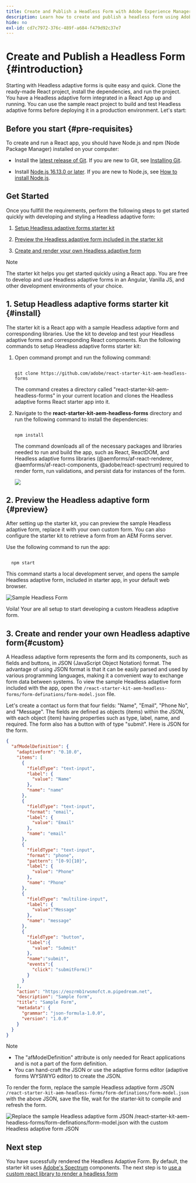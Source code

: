 ```yaml
---
title: Create and Publish a Headless Form with Adobe Experience Manager Adaptive Forms | Step-by-Step Guide
description: Learn how to create and publish a headless form using Adobe Experience Manager's adaptive forms in this step-by-step guide. Discover the benefits of going headless and streamline your form creation process today. Start building dynamic, responsive forms that work seamlessly across devices with Adobe Experience Manager Headless Adaptive Forms
hide: no
exl-id: cd7c7972-376c-489f-a684-f479d92c37e7
---
```



# Create and Publish a Headless Form {#introduction}

Starting with Headless adaptive forms is quite easy and quick. Clone the ready-made React project, install the dependencies, and run the project. You have a Headless adaptive form integrated in a React App up and running. You can use the sample react project to build and test Headless adaptive forms before deploying it in a production environment. Let's start:

## Before you start {#pre-requisites}

To create and run a React app, you should have Node.js and npm (Node Package Manager) installed on your computer:

*   Install the [latest release of Git](https://git-scm.com/downloads). If you are new to Git, see [Installing Git](https://git-scm.com/book/en/v2/Getting-Started-Installing-Git).

*   Install [Node.js 16.13.0 or later](https://nodejs.org/en/download/). If you are new to Node.js, see [How to install Node.js](https://nodejs.dev/en/learn/how-to-install-nodejs).

## Get Started

Once you fullfill the requirements, perform the following steps to get started quickly with developing and styling a Headless adaptive form:

1.  [Setup Headless adaptive forms starter kit](#setup)

1.  [Preview the Headless adaptive form included in the starter kit](#preview)

1.  [Create and render your own Headless adaptive form](#custom)

    
>[!NOTE]
>
>
> The starter kit helps you get started quickly using a React app. You are free to develop and use Headless adaptive forms in an Angular, Vanilla JS, and other development environments of your choice. 



## 1.  Setup Headless adaptive forms starter kit {#install}

The starter kit is a React app with a sample Headless adaptive form and corresponding libraries. Use the kit to develop and test your Headless adaptive forms and corresponding React components. Run the following commands to setup Headless adaptive forms starter kit:

1.  Open command prompt and run the following command:

    ```shell

    git clone https://github.com/adobe/react-starter-kit-aem-headless-forms

    ```

    The command creates a directory called "react-starter-kit-aem-headless-forms" in your current location and clones the Headless adaptive forms React starter app into it.

1.  Navigate to the **react-starter-kit-aem-headless-forms** directory and run the following command to install the dependencies:

    ```shell

    npm install

    ```

    The command downloads all of the necessary packages and libraries needed to run and build the app, such as React, ReactDOM, and Headless adaptive forms 
    libraries (@aemforms/af-react-renderer, @aemforms/af-react-components, @adobe/react-spectrum) required to render form, run validations, and persist data for instances of the form. 

    ![](/help/assets/install-react-app-starter-kit.png)



## 2. Preview the Headless adaptive form {#preview}

After setting up the starter kit, you can preview the sample Headless adaptive form, replace it with your own custom form. You can also configure the starter kit to retrieve a form from an AEM Forms server.

Use the following command to run the app: 

  ```shell

    npm start

  ```

   
  This command starts a local development server, and opens the sample Headless adaptive form, included in starter app, in your default web browser.

  ![Sample Headless Form](assets/sample-headless-adaptive-form.png)

  Voila! Your are all setup to start developing a custom Headless adaptive form. 
    
  <!--  As you know, in a headless form the form data and logic are separate from the presentation layer and can be used by any client that can make HTTP requests, such as a mobile app, a static site, or a different web application. The form is often managed and stored on a server, which serves as the backend for the form. The client sends requests to the server to retrieve the form, submit data, and receive updated form data. This allows for greater flexibility and integration with different technologies. You can store and retrive a Headless adaptive form on an AEM Server  -->

## 3. Create and render your own Headless adaptive form{#custom}

A Headless adaptive form represents the form and its components, such as fields and buttons, in JSON (JavaScript Object Notation) format. The advantage of using JSON format is that it can be easily parsed and used by various programming languages, making it a convenient way to exchange form data between systems. To view the sample Headless adaptive form included with the app, open the `/react-starter-kit-aem-headless-forms/form-definations/form-model.json` file. 

Let's create a contact us form that four fields: "Name", "Email", "Phone No", and "Message". The fields are defined as objects (items) within the JSON, with each object (item) having properties such as type, label, name, and required. The form also has a button with of type "submit". Here is JSON for the form. 


```JSON
{
  "afModelDefinition": {
    "adaptiveform": "0.10.0",
    "items": [
      {
        "fieldType": "text-input",
        "label": {
          "value": "Name"
        },
        "name": "name"
      },
      {
        "fieldType": "text-input",
        "format": "email",
        "label": {
          "value": "Email"
        },
        "name": "email"
      },
      {
        "fieldType": "text-input",
        "format": "phone",
        "pattern": "[0-9]{10}",
        "label": {
          "value": "Phone"
        },
        "name": "Phone"
      },
      {
        "fieldType": "multiline-input",
        "label": {
          "value":"Message"
        },
        "name": "message"
      },
      {
        "fieldType": "button",
        "label":{
          "value": "Submit"
        },
        "name":"submit",
        "events":{
          "click": "submitForm()"
        }
      }
    ],
    "action": "https://eozrmb1rwsmofct.m.pipedream.net",
    "description": "Sample form",
    "title": "Sample Form",
    "metadata": {
      "grammar": "json-formula-1.0.0",
      "version": "1.0.0"
    }
  }
}

```

>[!NOTE]
>
> * The "afModelDefinition" attribute is only needed for React applications and is not a part of the form definition.
> * You can hand-craft the JSON or use the adaptive forms editor (adaptive forms WYSIWYG editor) to create the JSON.


To render the form, replace the sample Headless adaptive form JSON `/react-starter-kit-aem-headless-forms/form-definations/form-model.json` with the above JSON, save the file, wait for the starter-kit to compile and refresh the form.    

![Replace the sample Headless adaptive form JSON `/react-starter-kit-aem-headless-forms/form-definations/form-model.json` with the custom Headless adaptive form JSON](assets/render-custom-headless-adaptive-form.png)

<!-- Your form is ready. Let's add some validations and make "Name", "Email", and "Message" fields mandatory. -->

 
## Next step

You have sucessfully rendered the Headless Adaptive Form. By default, the starter kit uses [Adobe's Spectrum](https://spectrum.adobe.com/) components. The next step is to [use a custom react library to render a headless form](use-google-material-ui-react-components-to-render-a-headless-form.md)

    